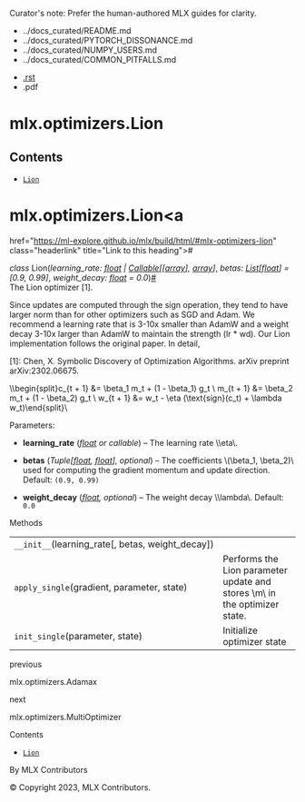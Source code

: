 Curator's note: Prefer the human-authored MLX guides for clarity.
- ../docs_curated/README.md
- ../docs_curated/PYTORCH_DISSONANCE.md
- ../docs_curated/NUMPY_USERS.md
- ../docs_curated/COMMON_PITFALLS.md


<div id="main-content" class="bd-main" role="main">

<div class="sbt-scroll-pixel-helper">

</div>

<div class="bd-content">

<div class="bd-article-container">

<div class="bd-header-article d-print-none">

<div class="header-article-items header-article__inner">

<div class="header-article-items__start">

<div class="header-article-item">

<span class="fa-solid fa-bars"></span>

</div>

</div>

<div class="header-article-items__end">

<div class="header-article-item">

<div class="article-header-buttons">

<a href="https://github.com/ml-explore/mlx"
class="btn btn-sm btn-source-repository-button"
data-bs-placement="bottom" data-bs-toggle="tooltip" target="_blank"
title="Source repository"><span class="btn__icon-container"> <em></em>
</span></a>

<div class="dropdown dropdown-download-buttons">

- <a
  href="https://ml-explore.github.io/mlx/build/html/_sources/python/optimizers/_autosummary/mlx.optimizers.Lion.rst"
  class="btn btn-sm btn-download-source-button dropdown-item"
  data-bs-placement="left" data-bs-toggle="tooltip" target="_blank"
  title="Download source file"><span class="btn__icon-container">
  <em></em> </span> <span class="btn__text-container">.rst</span></a>
- <span class="btn__icon-container"> </span>
  <span class="btn__text-container">.pdf</span>

</div>

<span class="btn__icon-container"> </span>

<span class="fa-solid fa-list"></span>

</div>

</div>

</div>

</div>

</div>

<div id="jb-print-docs-body" class="onlyprint">

# mlx.optimizers.Lion

<div id="print-main-content">

<div id="jb-print-toc">

<div>

## Contents

</div>

- <a
  href="https://ml-explore.github.io/mlx/build/html/#mlx.optimizers.Lion"
  class="reference internal nav-link"><span class="pre"><code
  class="docutils literal notranslate">Lion</code></span></a>

</div>

</div>

</div>

<div id="searchbox">

</div>

<div id="mlx-optimizers-lion" class="section">

# mlx.optimizers.Lion<a
href="https://ml-explore.github.io/mlx/build/html/#mlx-optimizers-lion"
class="headerlink" title="Link to this heading">#</a>

*<span class="pre">class</span><span class="w"> </span>*<span class="sig-name descname"><span class="pre">Lion</span></span><span class="sig-paren">(</span>*<span class="n"><span class="pre">learning_rate</span></span><span class="p"><span class="pre">:</span></span><span class="w"> </span><span class="n"><a href="https://docs.python.org/3/library/functions.html#float"
class="reference external" title="(in Python v3.13)"><span
class="pre">float</span></a><span class="w"> </span><span class="p"><span class="pre">\|</span></span><span class="w"> </span><a href="https://docs.python.org/3/library/typing.html#typing.Callable"
class="reference external" title="(in Python v3.13)"><span
class="pre">Callable</span></a><span class="p"><span class="pre">\[</span></span><span class="p"><span class="pre">\[</span></span><a
href="https://ml-explore.github.io/mlx/build/html/python/_autosummary/mlx.core.array.html#mlx.core.array"
class="reference internal" title="mlx.core.array"><span
class="pre">array</span></a><span class="p"><span class="pre">\]</span></span><span class="p"><span class="pre">,</span></span><span class="w"> </span><a
href="https://ml-explore.github.io/mlx/build/html/python/_autosummary/mlx.core.array.html#mlx.core.array"
class="reference internal" title="mlx.core.array"><span
class="pre">array</span></a><span class="p"><span class="pre">\]</span></span></span>*, *<span class="n"><span class="pre">betas</span></span><span class="p"><span class="pre">:</span></span><span class="w"> </span><span class="n"><a href="https://docs.python.org/3/library/typing.html#typing.List"
class="reference external" title="(in Python v3.13)"><span
class="pre">List</span></a><span class="p"><span class="pre">\[</span></span><a href="https://docs.python.org/3/library/functions.html#float"
class="reference external" title="(in Python v3.13)"><span
class="pre">float</span></a><span class="p"><span class="pre">\]</span></span></span><span class="w"> </span><span class="o"><span class="pre">=</span></span><span class="w"> </span><span class="default_value"><span class="pre">\[0.9,</span> <span class="pre">0.99\]</span></span>*, *<span class="n"><span class="pre">weight_decay</span></span><span class="p"><span class="pre">:</span></span><span class="w"> </span><span class="n"><a href="https://docs.python.org/3/library/functions.html#float"
class="reference external" title="(in Python v3.13)"><span
class="pre">float</span></a></span><span class="w"> </span><span class="o"><span class="pre">=</span></span><span class="w"> </span><span class="default_value"><span class="pre">0.0</span></span>*<span class="sig-paren">)</span><a
href="https://ml-explore.github.io/mlx/build/html/#mlx.optimizers.Lion"
class="headerlink" title="Link to this definition">#</a>  
The Lion optimizer \[1\].

Since updates are computed through the sign operation, they tend to have
larger norm than for other optimizers such as SGD and Adam. We recommend
a learning rate that is 3-10x smaller than AdamW and a weight decay
3-10x larger than AdamW to maintain the strength (lr \* wd). Our Lion
implementation follows the original paper. In detail,

\[1\]: Chen, X. Symbolic Discovery of Optimization Algorithms. arXiv
preprint arXiv:2302.06675.

<div class="math notranslate nohighlight">

\\\begin{split}c\_{t + 1} &= \beta_1 m_t + (1 - \beta_1) g_t \\ m\_{t +
1} &= \beta_2 m_t + (1 - \beta_2) g_t \\ w\_{t + 1} &= w_t - \eta
(\text{sign}(c_t) + \lambda w_t)\end{split}\\

</div>

Parameters<span class="colon">:</span>  
- **learning_rate**
  (<a href="https://docs.python.org/3/library/functions.html#float"
  class="reference external" title="(in Python v3.13)"><em>float</em></a>
  *or* *callable*) – The learning rate
  <span class="math notranslate nohighlight">\\\eta\\</span>.

- **betas**
  (*Tuple\[*<a href="https://docs.python.org/3/library/functions.html#float"
  class="reference external" title="(in Python v3.13)"><em>float</em></a>*,*
  <a href="https://docs.python.org/3/library/functions.html#float"
  class="reference external" title="(in Python v3.13)"><em>float</em></a>*\],*
  *optional*) – The coefficients
  <span class="math notranslate nohighlight">\\(\beta_1,
  \beta_2)\\</span> used for computing the gradient momentum and update
  direction. Default:
  <span class="pre">`(0.9,`</span>` `<span class="pre">`0.99)`</span>

- **weight_decay**
  (<a href="https://docs.python.org/3/library/functions.html#float"
  class="reference external" title="(in Python v3.13)"><em>float</em></a>*,*
  *optional*) – The weight decay
  <span class="math notranslate nohighlight">\\\lambda\\</span>.
  Default: <span class="pre">`0.0`</span>

Methods

<div class="pst-scrollable-table-container">

|  |  |
|----|----|
| <span class="pre">`__init__`</span>(learning_rate\[, betas, weight_decay\]) |  |
| <span class="pre">`apply_single`</span>(gradient, parameter, state) | Performs the Lion parameter update and stores <span class="math notranslate nohighlight">\\m\\</span> in the optimizer state. |
| <span class="pre">`init_single`</span>(parameter, state) | Initialize optimizer state |

</div>

</div>

<div class="prev-next-area">

<a
href="https://ml-explore.github.io/mlx/build/html/python/optimizers/_autosummary/mlx.optimizers.Adamax.html"
class="left-prev" title="previous page"><em></em></a>

<div class="prev-next-info">

previous

mlx.optimizers.Adamax

</div>

<a
href="https://ml-explore.github.io/mlx/build/html/python/optimizers/_autosummary/mlx.optimizers.MultiOptimizer.html"
class="right-next" title="next page"></a>

<div class="prev-next-info">

next

mlx.optimizers.MultiOptimizer

</div>

</div>

</div>

<div class="bd-sidebar-secondary bd-toc">

<div class="sidebar-secondary-items sidebar-secondary__inner">

<div class="sidebar-secondary-item">

<div class="page-toc tocsection onthispage">

Contents

</div>

- <a
  href="https://ml-explore.github.io/mlx/build/html/#mlx.optimizers.Lion"
  class="reference internal nav-link"><span class="pre"><code
  class="docutils literal notranslate">Lion</code></span></a>

</div>

</div>

</div>

</div>

<div class="bd-footer-content__inner container">

<div class="footer-item">

By MLX Contributors

</div>

<div class="footer-item">

© Copyright 2023, MLX Contributors.  

</div>

<div class="footer-item">

</div>

<div class="footer-item">

</div>

</div>

</div>
